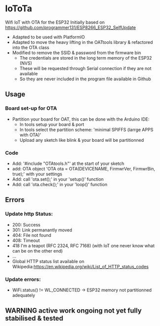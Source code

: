 # IoToTa
Wifi IoT with OTA for the ESP32
Initially based on https://github.com/programmer131/ESP8266_ESP32_SelfUpdate
- Adapted to be used with PlatformIO
- Adapted to move the heavy lifting in the OATtools library & refactored into the OTA class
- Modified to remove the SSID & password from the firmware bin 
  - The credentials are stored in the long term memory of the ESP32 (NVS)
  - These will be requested through Serial connection if they are not available 
  - So they are never included in the program file available in Github 

## Usage
### Board set-up for OTA
- Partition your board for OAT, this can be done with the Arduino IDE:
  - In tools setup your board & port
  - In tools select the partition scheme: 'minimal SPIFFS (larrge APPS with OTA)'  
  - Upload any sketch like blink & your board will be partitionned

### Code
- Add: '#include "OTAtools.h"' at the start of your sketch
- add: OTA object 'OTA ota = OTA(DEVICENAME, FirmwrVer, FirmwrBin, true);' with your settings
- Add: call 'ota.set();' in your 'setup()' function
- Add: call 'ota.check();' in your 'loop()' function

## Errors
### Update http Status:
- 200: Success
- 301: Link permanantly moved
- 404: File not found
- 408: Timeout
- 418 I'm a teapot (RFC 2324, RFC 7168) (with IoT one never know what can be on the other end)
- ...
- Global HTTP status list available on Wikipedia:https://en.wikipedia.org/wiki/List_of_HTTP_status_codes


### Update errors:
- WiFi.status() != WL_CONNECTED -> ESP32 memory not partitionned adequately

## WARNING active work ongoing not yet fully stabilised & tested
